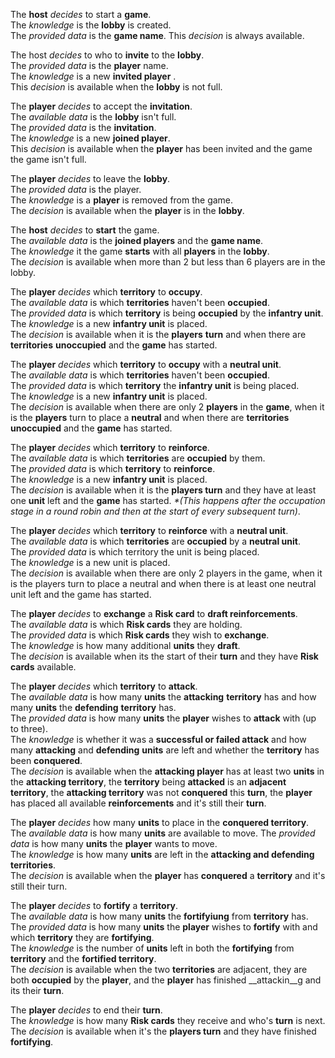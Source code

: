 The __host__ _decides_ to start a __game__.  
The _knowledge_ is the __lobby__ is created.  
The _provided data_ is the __game name__.
This _decision_ is always available.

The host _decides_ to who to __invite__ to the __lobby__.  
The _provided data_ is the __player__ name.  
The _knowledge_ is a new __invited player__ .  
This _decision_ is available when the __lobby__ is not full.  

The __player__ _decides_ to accept the __invitation__.  
The _available data_ is the __lobby__ isn't full.  
The _provided data_ is the __invitation__.  
The _knowledge_ is a new __joined player__.  
This _decision_ is available when the __player__ has been invited and the game the game isn't full.

The __player__ _decides_ to leave the __lobby__.  
The _provided data_ is the player.  
The _knowledge_ is a __player__ is removed from the game.  
The _decision_ is available when the __player__ is in the __lobby__.

The __host__ _decides_ to __start__ the game.  
The _available data_ is the __joined players__ and the __game name__.  
The _knowledge_ it the game __starts__ with all __players__ in the __lobby__.  
The _decision_ is available when more than 2 but less than 6 players are in the lobby.

The __player__ _decides_ which __territory__ to __occupy__.  
The _available data_ is which __territories__ haven't been __occupied__.  
The _provided data_ is which __territory__ is being __occupied__ by the __infantry unit__.  
The _knowledge_ is a new __infantry unit__ is placed.  
The _decision_ is available when it is the __players__ __turn__ and when there are __territories__ __unoccupied__ and the __game__ has started.

The __player__ _decides_ which __territory__ to __occupy__ with a __neutral unit__.  
The _available data_ is which __territories__ haven't been __occupied__.  
The _provided data_ is which __territory__ the __infantry unit__ is being placed.  
The _knowledge_ is a new __infantry unit__ is placed.  
The _decision_ is available when there are only 2 __players__ in the __game__, when it is the __players__ turn to place a __neutral__ and when there are __territories unoccupied__ and the __game__ has started.

The __player__ _decides_ which __territory__ to __reinforce__.  
The _available data_ is which __territories__ are __occupied__ by them.  
The _provided data_ is which __territory__ to __reinforce__.  
The _knowledge_ is a new __infantry unit__ is placed.  
The _decision_ is available when it is the __players turn__ and they have at least one __unit__ left and the __game__ has started. _*(This happens after the occupation stage in a round robin and then at the start of every subsequent turn)_.

The __player__ _decides_ which __territory__ to __reinforce__ with a __neutral unit__.  
The _available data_ is which __territories__ are __occupied__ by a __neutral unit__.  
The _provided data_ is which territory the unit is being placed.  
The _knowledge_ is a new unit is placed.  
The _decision_ is available when there are only 2 players in the game, when it is the players turn to place a neutral and when there is at least one neutral unit left and the game has started.

The __player__ _decides_ to __exchange__ a __Risk card__ to __draft reinforcements__.  
The _available data_ is which __Risk cards__ they are holding.  
The _provided data_ is which __Risk cards__ they wish to __exchange__.  
The _knowledge_ is how many additional __units__ they __draft__.  
The _decision_ is available when its the start of their __turn__ and they have __Risk cards__ available.

The __player__ _decides_ which __territory__ to __attack__.  
The _available data_ is how many __units__ the __attacking__ __territory__ has and how many __units__ the __defending__ __territory__ has.  
The _provided data_ is how many __units__ the __player__ wishes to __attack__ with (up to three).  
The _knowledge_ is whether it was a __successful or failed attack__ and how many __attacking__ and __defending__ __units__ are left and whether the __territory__ has been __conquered__.  
The _decision_ is available when the __attacking player__ has at least two __units__ in the __attacking territory__, the __territory__ being __attacked__ is an __adjacent territory__, the __attacking territory__ was not __conquered__ this __turn__, the __player__ has placed all available __reinforcements__ and it's still their __turn__.

The __player__ _decides_ how many __units__ to place in the __conquered territory__.  
The _available data_ is how many __units__ are available to move.
The _provided data_ is how many __units__ the __player__ wants to move.  
The _knowledge_ is how many __units__ are left in the __attacking and defending territories__.  
The _decision_ is available when the __player__ has __conquered__ a __territory__ and it's still their turn.

The __player__ _decides_ to __fortify__ a __territory__.  
The _available data_ is how many __units__ the __fortifyiung__ from __territory__ has.  
The _provided data_ is how many __units__ the __player__ wishes to __fortify__ with and which __territory__ they are __fortifying__.  
The _knowledge_ is the number of __units__ left in both the __fortifying__ from __territory__ and the __fortified territory__.  
The _decision_ is available when the two __territories__ are adjacent, they are both __occupied__ by the __player__, and the __player__ has finished __attackin__g and its their __turn__.

The __player__ _decides_ to end their __turn__.  
The _knowledge_ is how many __Risk cards__ they receive and who's __turn__ is next.  
The _decision_ is available when it's the __players turn__ and they have finished __fortifying__.
